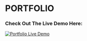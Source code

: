 # PORTFOLIO

### Check Out The Live Demo Here:
[![Portfolio Live Demo]({https://drive.google.com/file/d/1YbRtn65kFw_xVqT0ZaerclVHndI_llzg/view?usp=sharing})]({https://drive.google.com/file/d/1-Ov1u2r4HtT7p23KWGrU9zWst8DuaypY/view?usp=sharing} "Portfolio Live Demo")
